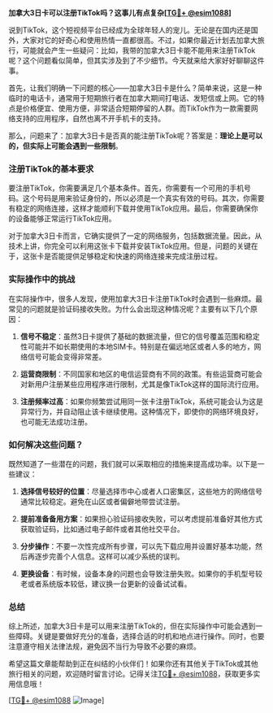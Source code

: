 **加拿大3日卡可以注册TikTok吗？这事儿有点复杂[[TG💪+ @esim1088](https://t.me/s/esim1088)]**

说到TikTok，这个短视频平台已经成为全球年轻人的宠儿。无论是在国内还是国外，大家对它的好奇心和使用热情一直都很高。不过，如果你最近计划去加拿大旅行，可能就会产生一些疑问：比如，我带的加拿大3日卡能不能用来注册TikTok呢？这个问题看似简单，但其实涉及到了不少细节。今天就来给大家好好聊聊这件事。

首先，让我们明确一下问题的核心——加拿大3日卡是什么？简单来说，这是一种临时的电话卡，通常用于短期旅行者在加拿大期间打电话、发短信或上网。它的特点是价格便宜、使用方便，非常适合短期停留的人群。而TikTok作为一款需要网络支持的应用程序，自然也离不开手机卡的支持。

那么，问题来了：加拿大3日卡是否真的能注册TikTok呢？答案是：**理论上是可以的，但实际上可能会遇到一些限制**。

### 注册TikTok的基本要求

要注册TikTok，你需要满足几个基本条件。首先，你需要有一个可用的手机号码。这个号码是用来验证身份的，所以必须是一个真实有效的号码。其次，你需要有稳定的网络连接，这样才能顺利下载并使用TikTok应用。最后，你需要确保你的设备能够正常运行TikTok应用。

对于加拿大3日卡而言，它确实提供了一定的网络服务，包括数据流量。因此，从技术上讲，你完全可以利用这张卡下载并安装TikTok应用。但是，问题的关键在于，这张卡是否能提供足够稳定和快速的网络连接来完成注册过程。

### 实际操作中的挑战

在实际操作中，很多人发现，使用加拿大3日卡注册TikTok时会遇到一些麻烦。最常见的问题就是验证码接收失败。为什么会出现这种情况呢？主要有以下几个原因：

1. **信号不稳定**：虽然3日卡提供了基础的数据流量，但它的信号覆盖范围和稳定性可能并不如长期使用的本地SIM卡。特别是在偏远地区或者人多的地方，网络信号可能会变得非常差。
   
2. **运营商限制**：不同国家和地区的电信运营商有不同的政策。有些运营商可能会对新用户注册某些应用程序进行限制，尤其是像TikTok这样的国际流行应用。

3. **注册频率过高**：如果你频繁尝试用同一张卡注册TikTok，系统可能会认为这是异常行为，并自动阻止该卡继续使用。这种情况下，即使你的网络环境良好，也可能无法成功注册。

### 如何解决这些问题？

既然知道了一些潜在的问题，我们就可以采取相应的措施来提高成功率。以下是一些建议：

1. **选择信号较好的位置**：尽量选择市中心或者人口密集区，这些地方的网络信号通常比较稳定。避免在山区或者偏僻地带尝试注册。

2. **提前准备备用方案**：如果担心验证码接收失败，可以考虑提前准备好其他方式获取验证码，比如通过电子邮件或者其他社交平台。

3. **分步操作**：不要一次性完成所有步骤，可以先下载应用并设置好基本功能，然后再逐步完善个人信息。这样可以减少系统的误判。

4. **更换设备**：有时候，设备本身的问题也会导致注册失败。如果你的手机型号较老或者系统版本较低，建议换一台更新的设备试试看。

### 总结

综上所述，加拿大3日卡是可以用来注册TikTok的，但在实际操作中可能会遇到一些障碍。关键是要做好充分的准备，选择合适的时机和地点进行操作。同时，也要注意遵守相关法律法规，避免因不当行为导致不必要的麻烦。

希望这篇文章能帮助到正在纠结的小伙伴们！如果你还有其他关于TikTok或其他旅行相关的问题，欢迎随时留言讨论。记得关注[TG💪+ @esim1088](https://t.me/s/esim1088)，获取更多实用信息哦！

[[TG💪+ @esim1088](https://t.me/s/esim1088) ![Image](https://i.postimg.cc/4NQfJmqS/Snipaste-2025-05-13-00-14-12.png)]